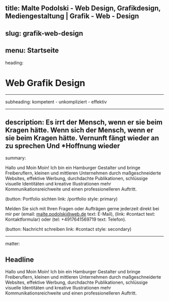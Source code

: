 title: Malte Podolski - Web Design, Grafikdesign, Mediengestaltung | Grafik - Web - Design
----
slug: grafik-web-design
----
menu: Startseite
----
heading:
# Web Grafik Design
----
subheading:
kompetent - unkompliziert - effektiv
<!-- Aktuell keine freiberuflichen Aufträge -->
----
description:
Es irrt der Mensch, wenn er sie beim Kragen hätte. Wenn sich der Mensch, wenn er sie beim Kragen hätte. Vernunft fängt wieder an zu sprechen Und *Hoffnung wieder
----
summary:

Hallo und Moin Moin! Ich bin ein Hamburger Gestalter und bringe Freiberuflern, kleinen und mittleren Unternehmen durch maßgeschneiderte Websites, effektive Werbung, durchdachte Publikationen, schlüssige visuelle Identitäten und kreative Illustrationen mehr Kommunikationsreichweite und einen professionelleren Auftritt.

(button: Portfolio sichten link: /portfolio style: primary)

Melden Sie sich mit Ihren Fragen oder Aufträgen gerne jederzeit direkt bei mir per (email: malte.podolski@web.de text: E-Mail), (link: #contact text: Kontaktformular) oder (tel: +4917641569719 text: Telefon).

(button: Nachricht schreiben link: #contact style: secondary)

----
matter:

## Headline
Hallo und Moin Moin! Ich bin ein Hamburger Gestalter und bringe Freiberuflern, kleinen und mittleren Unternehmen durch maßgeschneiderte Websites, effektive Werbung, durchdachte Publikationen, schlüssige visuelle Identitäten und kreative Illustrationen mehr Kommunikationsreichweite und einen professionelleren Auftritt.

